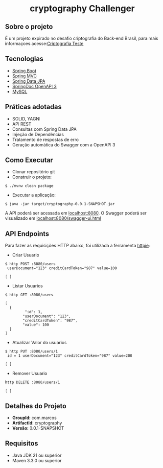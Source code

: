 
<h1 align="center">
  cryptography Challenger
</h1>

## Sobre o projeto
É um projeto expirado no desafio criptografia do Back-end Brasil, para mais informaçoes acesse:[Criptografia Teste](https://github.com/backend-br/desafios/blob/master/cryptography/PROBLEM.md)

## Tecnologias
 
- [Spring Boot](https://spring.io/projects/spring-boot)
- [Spring MVC](https://docs.spring.io/spring-framework/reference/web/webmvc.html)
- [Spring Data JPA](https://spring.io/projects/spring-data-jpa)
- [SpringDoc OpenAPI 3](https://springdoc.org/v2/#spring-webflux-support)
- [MySQL](https://www.mysql.com/)

## Práticas adotadas

- SOLID, YAGNI
- API REST
- Consultas com Spring Data JPA
- Injeção de Dependências
- Tratamento de respostas de erro
- Geração automática do Swagger com a OpenAPI 3

## Como Executar

- Clonar repositório git
- Construir o projeto:
```
$ ./mvnw clean package
```
- Executar a aplicação:
```
$ java -jar target/cryptography-0.0.1-SNAPSHOT.jar
```

A API poderá ser acessada em [localhost:8080](http://localhost:8080).
O Swagger poderá ser visualizado em [localhost:8080/swagger-ui.html](http://localhost:8080/swagger-ui.html)

## API Endpoints

Para fazer as requisições HTTP abaixo, foi utilizada a ferramenta [httpie](https://httpie.io):

- Criar Usuario 
```
$ http POST :8080/users 
 userDocument="123" creditCardToken="987" value=100

[ ]
```

- Listar Usuarios
```
$ http GET :8080/users

[
  {
  		 "id": 1,
        "userDocument": "123",
        "creditCardToken": "987",
        "value": 100
  }
]
```

- Atualizar Valor do usuarios
```
$ http PUT :8080/users/1 
 id = 1 userDocument="123" creditCardToken="987" value=200

[ ]
```

- Remover Usuario
```
http DELETE :8080/users/1

[ ]
```

## Detalhes do Projeto

- **GroupId**: com.marcos
- **ArtifactId**: cryptography
- **Versão**: 0.0.1-SNAPSHOT

## Requisitos

- Java JDK 21 ou superior
- Maven 3.3.0 ou superior